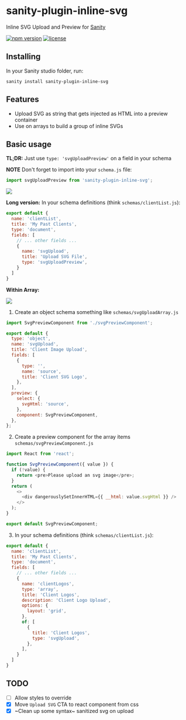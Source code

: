 # sanity-plugin-inline-svg

Inline SVG Upload and Preview for [Sanity](https://www.sanity.io/)

[![npm version](https://img.shields.io/npm/v/sanity-plugin-inline-svg?style=for-the-badge)](https://www.npmjs.com/package/sanity-plugin-inline-svg)
[![license](https://img.shields.io/github/license/artemartemov/sanity-plugin-inline-svg-upload-preview?style=for-the-badge)](https://github.com/artemartemov/sanity-plugin-inline-svg-upload-preview/blob/master/LICENSE)

## Installing

In your Sanity studio folder, run:

```
sanity install sanity-plugin-inline-svg
```

## Features

- Upload SVG as string that gets injected as HTML into a preview container
- Use on arrays to build a group of inline SVGs


## Basic usage

**TL;DR:** Just use `type: 'svgUploadPreview'` on a field in your schema

**NOTE** Don't forget to import into your `schema.js` file:
```js
import svgUploadPreview from 'sanity-plugin-inline-svg';
```
![](https://media.giphy.com/media/iF0wlg8tIsftlFwYNi/giphy.gif)

**Long version:** In your schema definitions (think `schemas/clientList.js`):

```js
export default {
  name: 'clientList',
  title: 'My Past Clients',
  type: 'document',
  fields: [
    // ... other fields ...
    {
      name: 'svgUpload',
      title: 'Upload SVG File',
      type: 'svgUploadPreview',
    }
  ]
}
```


**Within Array:**

![](https://media.giphy.com/media/Lq0d4kcJcldbpnrhH2/giphy.gif)

1. Create an object schema something like `schemas/svgUploadArray.js`
```js
import SvgPreviewComponent from './svgPreviewComponent';

export default {
  type: 'object',
  name: 'svgUpload',
  title: 'Client Image Upload',
  fields: [
    {
      type: '',
      name: 'source',
      title: 'Client SVG Logo',
    },
  ],
  preview: {
    select: {
      svgHtml: 'source',
    },
    component: SvgPreviewComponent,
  },
};
```

2. Create a preview component for the array items `schemas/svgPreviewComponent.js`
```js
import React from 'react';

function SvgPreviewComponent({ value }) {
  if (!value) {
    return <pre>Please upload an svg image</pre>;
  }
  return (
    <>
      <div dangerouslySetInnerHTML={{ __html: value.svgHtml }} />
    </>
  );
}

export default SvgPreviewComponent;
```

3. In your schema definitions (think `schemas/clientList.js`):
```js
export default {
  name: 'clientList',
  title: 'My Past Clients',
  type: 'document',
  fields: [
    // ... other fields ...
    {
      name: 'clientLogos',
      type: 'array',
      title: 'Client Logos',
      description: 'Client Logo Upload',
      options: {
        layout: 'grid',
      },
      of: [
        {
          title: 'Client Logos',
          type: 'svgUpload',
        },
      ],
    }
  ]
}
```

## TODO
- [ ] Allow styles to override
- [x] Move `Upload SVG` CTA to react component from css
- [x] ~Clean up some syntax~ sanitized svg on upload
